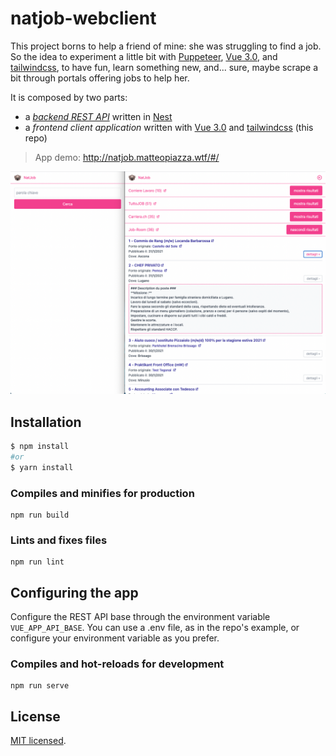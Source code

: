 # natjob-webclient

This project borns to help a friend of mine: she was struggling to find a job. So the idea to experiment a little bit with [Puppeteer](https://pptr.dev/), [Vue 3.0](https://v3.vuejs.org/), and [tailwindcss](https://tailwindcss.com/), to have fun, learn something new, and... sure, maybe scrape a bit through portals offering jobs to help her.

It is composed by two parts:
- a [_backend REST API_](https://github.com/arcadeJHS/natjob-api) written in [Nest](https://github.com/nestjs/nest)
- a _frontend client application_ written with [Vue 3.0](https://v3.vuejs.org/) and [tailwindcss](https://tailwindcss.com/) (this repo)

> App demo: http://natjob.matteopiazza.wtf/#/

![App Screenshot](app-screenshot.png "App Screenshot")

## Installation

```bash
$ npm install
#or
$ yarn install
```

### Compiles and minifies for production
```
npm run build
```

### Lints and fixes files
```
npm run lint
```

## Configuring the app
Configure the REST API base through the environment variable `VUE_APP_API_BASE`.
You can use a .env file, as in the repo's example, or configure your environment variable as you prefer.

### Compiles and hot-reloads for development
```
npm run serve
```

## License

[MIT licensed](LICENSE).
